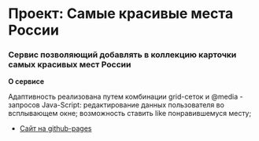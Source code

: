 # Проект: Самые красивые места России

### Сервис позволяющий добавлять в коллекцию карточки самых красивых мест России

**О сервисе**

Адаптивность реализована путем комбинации grid-сеток и @media - запросов
Java-Script: 
редактирование данных пользователя во всплывающем окне;
возможность ставить like понравившемуся месту;

* [Сайт на github-pages](https://vladimirsherstnev.github.io/Beautiful-Places-to-Visit-in-Russia/)


